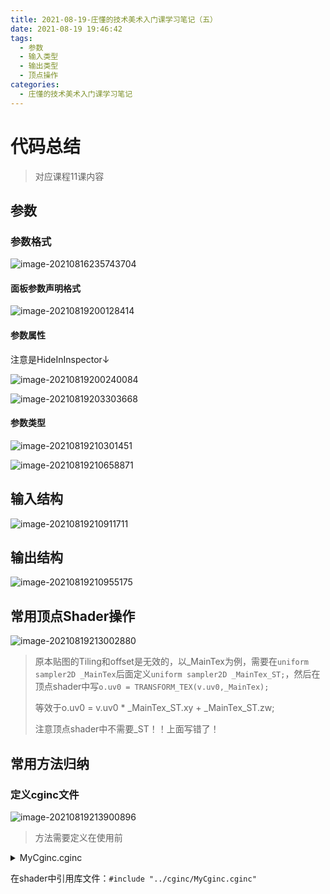 ```yaml
---
title: 2021-08-19-庄懂的技术美术入门课学习笔记（五）
date: 2021-08-19 19:46:42
tags:
  - 参数
  - 输入类型
  - 输出类型
  - 顶点操作
categories:
  - 庄懂的技术美术入门课学习笔记
---
```


# 代码总结

> 对应课程11课内容

## 参数

### 参数格式

![image-20210816235743704](https://github.com/HQiuzi/HQiuzi.github.io/raw/hexo/images/2021-08-16-庄懂的技术美术入门课学习笔记（二）/image-20210816235743704.png)

#### 面板参数声明格式

![image-20210819200128414](https://github.com/HQiuzi/HQiuzi.github.io/raw/hexo/images/2021-08-19-庄懂的技术美术入门课学习笔记（五）/image-20210819200128414.png)

#### 参数属性

注意是HideInInspector↓

![image-20210819200240084](https://github.com/HQiuzi/HQiuzi.github.io/raw/hexo/images/2021-08-19-庄懂的技术美术入门课学习笔记（五）/image-20210819200240084.png)

![image-20210819203303668](https://github.com/HQiuzi/HQiuzi.github.io/raw/hexo/images/2021-08-19-庄懂的技术美术入门课学习笔记（五）/image-20210819203303668.png)

#### 参数类型

![image-20210819210301451](https://github.com/HQiuzi/HQiuzi.github.io/raw/hexo/images/2021-08-19-庄懂的技术美术入门课学习笔记（五）/image-20210819210301451.png)

![image-20210819210658871](https://github.com/HQiuzi/HQiuzi.github.io/raw/hexo/images/2021-08-19-庄懂的技术美术入门课学习笔记（五）/image-20210819210658871.png)

## 输入结构

![image-20210819210911711](https://github.com/HQiuzi/HQiuzi.github.io/raw/hexo/images/2021-08-19-庄懂的技术美术入门课学习笔记（五）/image-20210819210911711.png)

## 输出结构

![image-20210819210955175](https://github.com/HQiuzi/HQiuzi.github.io/raw/hexo/images/2021-08-19-庄懂的技术美术入门课学习笔记（五）/image-20210819210955175.png)

## 常用顶点Shader操作

![image-20210819213002880](https://github.com/HQiuzi/HQiuzi.github.io/raw/hexo/images/2021-08-19-庄懂的技术美术入门课学习笔记（五）/image-20210819213002880.png)

<div class="warning">

> 原本贴图的Tiling和offset是无效的，以_MainTex为例，需要在`uniform sampler2D _MainTex`后面定义`uniform sampler2D _MainTex_ST;`，然后在顶点shader中写`o.uv0 = TRANSFORM_TEX(v.uv0,_MainTex);`
>
> 等效于o.uv0 = v.uv0 * _MainTex_ST.xy + _MainTex_ST.zw;
>
> 注意顶点shader中不需要_ST！！上面写错了！

</div>

## 常用方法归纳

### 定义cginc文件

![image-20210819213900896](https://github.com/HQiuzi/HQiuzi.github.io/raw/hexo/images/2021-08-19-庄懂的技术美术入门课学习笔记（五）/image-20210819213900896.png)

<div class="warning">

> 方法需要定义在使用前

</div>

<details>
    <summary>MyCginc.cginc</summary>

```c#
#ifndef MY_CGINC
#define MY_CGINC

//三颜色（顶侧底)环境光方法
float3 TriColAmbient(float3 n,float3 uCol, float3 sCol, float3 dCol){
	float upMask = max(0.0,n.g);
	float downMask = max(0.0,-n.g);
	float sideMask = 1.0-upMask-downMask;
	float3 envCol= uCol*upMask+sCol*downMask+dCol*sideMask;
	return envCol;
}

#endif
```

</details>

在shader中引用库文件：`#include "../cginc/MyCginc.cginc"`


